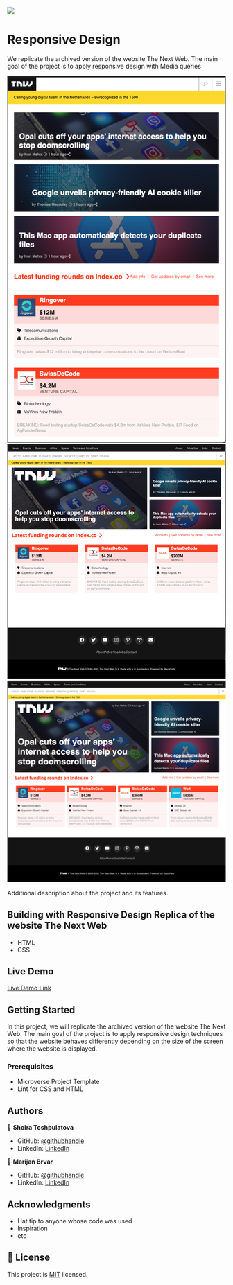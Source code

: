 ![](https://img.shields.io/badge/Microverse-blueviolet)

# Responsive Design

We replicate the archived version of the website The Next Web. The main goal of the project is to apply responsive design with Media queries

![screenshot](./SmallScreen.png)
![screenshot](./MediumScreen.png)
![screenshot](./Largescreen.png)

Additional description about the project and its features.

## Building with Responsive Design Replica of the website The Next Web

- HTML
- CSS

## Live Demo

[Live Demo Link](https://livedemo.com)

## Getting Started

In this project, we will replicate the archived version of the website The Next Web. The main goal of the project is to apply responsive design techniques so that the website behaves differently depending on the size of the screen where the website is displayed.

### Prerequisites
- Microverse Project Template
- Lint for CSS and HTML

## Authors

👤 **Shoira Toshpulatova**

- GitHub: [@githubhandle](https://github.com/shoirata)
- LinkedIn: [LinkedIn](https://linkedin.com/linkedinhandle)

👤 **Marijan Brvar**

- GitHub: [@githubhandle](https://github.com/marijanbrvar)
- LinkedIn: [LinkedIn](https://linkedin.com/mbrvar)

## Acknowledgments

- Hat tip to anyone whose code was used
- Inspiration
- etc

## 📝 License

This project is [MIT](lic.url) licensed.
